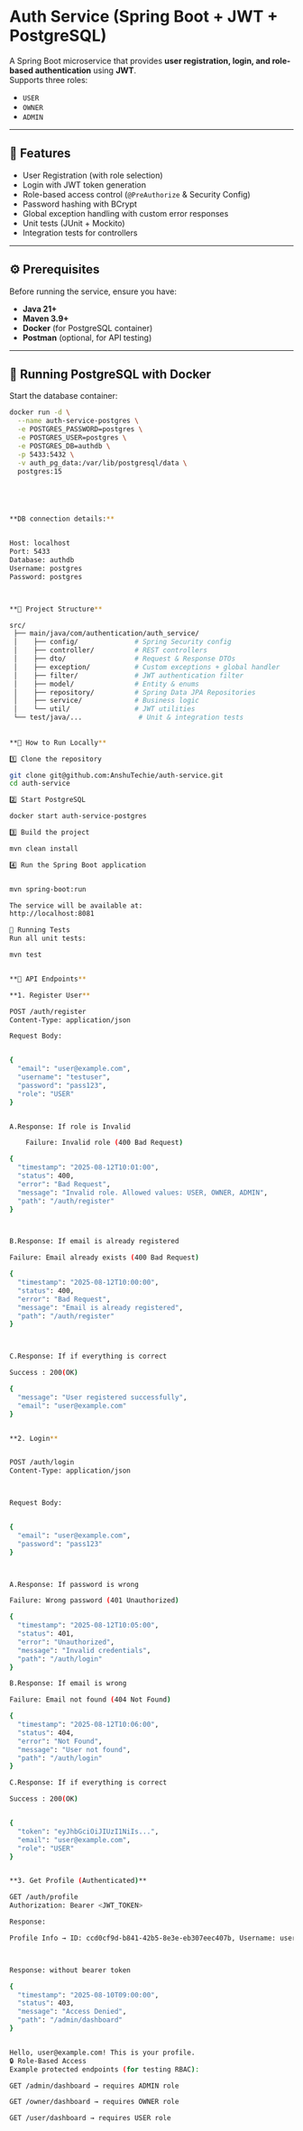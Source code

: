 # Auth Service (Spring Boot + JWT + PostgreSQL)

A Spring Boot microservice that provides **user registration, login, and role-based authentication** using **JWT**.  
Supports three roles:
- `USER`
- `OWNER`
- `ADMIN`

---

## 📜 Features
- User Registration (with role selection)
- Login with JWT token generation
- Role-based access control (`@PreAuthorize` & Security Config)
- Password hashing with BCrypt
- Global exception handling with custom error responses
- Unit tests (JUnit + Mockito)
- Integration tests for controllers

---

## ⚙ Prerequisites

Before running the service, ensure you have:

- **Java 21+**
- **Maven 3.9+**
- **Docker** (for PostgreSQL container)
- **Postman** (optional, for API testing)

---

## 🐳 Running PostgreSQL with Docker

Start the database container:
```bash
docker run -d \
  --name auth-service-postgres \
  -e POSTGRES_PASSWORD=postgres \
  -e POSTGRES_USER=postgres \
  -e POSTGRES_DB=authdb \
  -p 5433:5432 \
  -v auth_pg_data:/var/lib/postgresql/data \
  postgres:15





**DB connection details:**


Host: localhost
Port: 5433
Database: authdb
Username: postgres
Password: postgres



**📂 Project Structure**

src/
 ├── main/java/com/authentication/auth_service/
 │    ├── config/              # Spring Security config
 │    ├── controller/          # REST controllers
 │    ├── dto/                 # Request & Response DTOs
 │    ├── exception/           # Custom exceptions + global handler
 │    ├── filter/              # JWT authentication filter
 │    ├── model/               # Entity & enums
 │    ├── repository/          # Spring Data JPA Repositories
 │    ├── service/             # Business logic
 │    └── util/                # JWT utilities
 └── test/java/...              # Unit & integration tests
 
 
**🚀 How to Run Locally**

1️⃣ Clone the repository

git clone git@github.com:AnshuTechie/auth-service.git
cd auth-service

2️⃣ Start PostgreSQL

docker start auth-service-postgres

3️⃣ Build the project

mvn clean install 

4️⃣ Run the Spring Boot application


mvn spring-boot:run

The service will be available at:
http://localhost:8081

🧪 Running Tests
Run all unit tests:

mvn test


**🔑 API Endpoints**

**1. Register User**

POST /auth/register
Content-Type: application/json

Request Body:


{
  "email": "user@example.com",
  "username": "testuser",
  "password": "pass123",
  "role": "USER"
}


A.Response: If role is Invalid

    Failure: Invalid role (400 Bad Request)

{
  "timestamp": "2025-08-12T10:01:00",
  "status": 400,
  "error": "Bad Request",
  "message": "Invalid role. Allowed values: USER, OWNER, ADMIN",
  "path": "/auth/register"
}



B.Response: If email is already registered

Failure: Email already exists (400 Bad Request)

{
  "timestamp": "2025-08-12T10:00:00",
  "status": 400,
  "error": "Bad Request",
  "message": "Email is already registered",
  "path": "/auth/register"
}



C.Response: If if everything is correct

Success : 200(OK)

{
  "message": "User registered successfully",
  "email": "user@example.com"
}


**2. Login**


POST /auth/login
Content-Type: application/json



Request Body:


{
  "email": "user@example.com",
  "password": "pass123"
}



A.Response: If password is wrong

Failure: Wrong password (401 Unauthorized)

{
  "timestamp": "2025-08-12T10:05:00",
  "status": 401,
  "error": "Unauthorized",
  "message": "Invalid credentials",
  "path": "/auth/login"
}

B.Response: If email is wrong

Failure: Email not found (404 Not Found)

{
  "timestamp": "2025-08-12T10:06:00",
  "status": 404,
  "error": "Not Found",
  "message": "User not found",
  "path": "/auth/login"
}

C.Response: If if everything is correct

Success : 200(OK)


{
  "token": "eyJhbGciOiJIUzI1NiIs...",
  "email": "user@example.com",
  "role": "USER"
}


**3. Get Profile (Authenticated)**

GET /auth/profile
Authorization: Bearer <JWT_TOKEN>

Response:

Profile Info → ID: ccd0cf9d-b841-42b5-8e3e-eb307eec407b, Username: user@example.com



Response: without bearer token

{
  "timestamp": "2025-08-10T09:00:00",
  "status": 403,
  "message": "Access Denied",
  "path": "/admin/dashboard"
}


Hello, user@example.com! This is your profile.
🔒 Role-Based Access
Example protected endpoints (for testing RBAC):

GET /admin/dashboard → requires ADMIN role

GET /owner/dashboard → requires OWNER role

GET /user/dashboard → requires USER role

